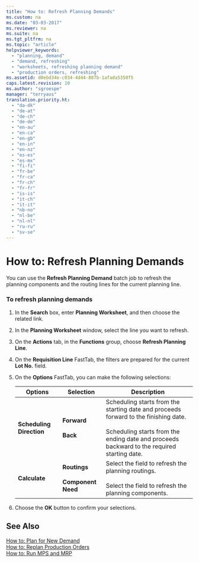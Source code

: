 ```yaml
---
title: "How to: Refresh Planning Demands"
ms.custom: na
ms.date: "03-03-2017"
ms.reviewer: na
ms.suite: na
ms.tgt_pltfrm: na
ms.topic: "article"
helpviewer_keywords: 
  - "planning, demand"
  - "demand, refreshing"
  - "worksheets, refreshing planning demand"
  - "production orders, refreshing"
ms.assetid: d0ebd34e-c034-4d44-887b-1afada5350f5
caps.latest.revision: 10
ms.author: "sgroespe"
manager: "terryaus"
translation.priority.ht: 
  - "da-dk"
  - "de-at"
  - "de-ch"
  - "de-de"
  - "en-au"
  - "en-ca"
  - "en-gb"
  - "en-in"
  - "en-nz"
  - "es-es"
  - "es-mx"
  - "fi-fi"
  - "fr-be"
  - "fr-ca"
  - "fr-ch"
  - "fr-fr"
  - "is-is"
  - "it-ch"
  - "it-it"
  - "nb-no"
  - "nl-be"
  - "nl-nl"
  - "ru-ru"
  - "sv-se"
---
```

# How to: Refresh Planning Demands
You can use the **Refresh Planning Demand** batch job to refresh the planning components and the routing lines for the current planning line.  
  
### To refresh planning demands  
  
1.  In the **Search** box, enter **Planning Worksheet**, and then choose the related link.  
  
2.  In the **Planning Worksheet** window, select the line you want to refresh.  
  
3.  On the **Actions** tab, in the **Functions** group, choose **Refresh Planning Line**.  
  
4.  On the **Requisition Line** FastTab, the filters are prepared for the current **Lot No.** field.  
  
5.  On the **Options** FastTab, you can make the following selections:  
  
    |Options|Selection|Description|  
    |-------------|---------------|-----------------|  
    |**Scheduling Direction**|**Forward**<br /><br /> **Back**|Scheduling starts from the starting date and proceeds forward to the finishing date.<br /><br /> Scheduling starts from the ending date and proceeds backward to the required starting date.|  
    |**Calculate**|**Routings**<br /><br /> **Component Need**|Select the field to refresh the planning routings.<br /><br /> Select the field to refresh the planning components.|  
  
6.  Choose the **OK** button to confirm your selections.  
  
## See Also  
 [How to: Plan for New Demand](../OperationsPlanning/how-to-plan-for-new-demand.md)   
 [How to: Replan Production Orders](../OperationsPlanning/how-to-replan-production-orders.md)   
 [How to: Run MPS and MRP](../OperationsPlanning/how-to-run-mps-and-mrp.md)